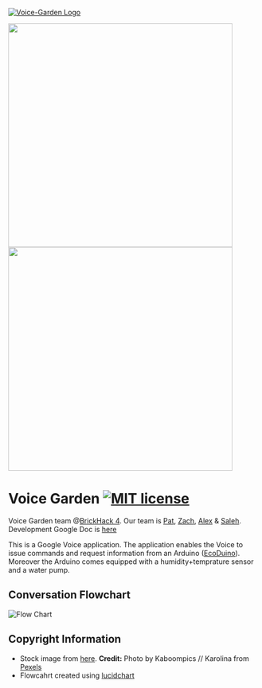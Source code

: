 [![Voice-Garden Logo](https://github.com/SweetmanTech/brick-hack-voice-garden/blob/master/garden-192x192.jpg?raw=true)](https://github.com/SweetmanTech/brick-hack-voice-garden)

<img src="pics/garden-1920x1920.png" height = "450" width="450">
<img src="/pics/garden-1920x1920.png" height = "450" width="450">


# Voice Garden [![MIT license](https://img.shields.io/badge/license-MIT-lightgrey.svg)](https://raw.githubusercontent.com/SweetmanTech/brick-hack-voice-garden/master/LICENSE)

Voice Garden team @[BrickHack 4](https://brickhack.io/). Our team is [Pat](https://github.com/SweetmanTech), [Zach](https://github.com/BronxBombers), [Alex](https://github.com/alex9jk) & [Saleh](https://github.com/qirh).
Development Google Doc is [here](https://docs.google.com/document/d/17A3qvEIXEAEWF4IlBtXKWe8o2696Y7JVG5GbErC8sJk/edit) 

This is a Google Voice application. The application enables the Voice to issue commands and request information from an Arduino ([EcoDuino](https://www.dfrobot.com/product-641.html)). Moreover the Arduino comes equipped with a humidity+temprature sensor and a water pump.


## Conversation Flowchart
![Flow Chart](https://github.com/SweetmanTech/brick-hack-voice-garden/blob/master/flow.png?raw=true)




## Copyright Information
* Stock image from [here](https://www.pexels.com/photo/watering-plants-with-a-watering-can-6442/). **Credit:** Photo by Kaboompics // Karolina from [Pexels](https://www.pexels.com/photo/watering-plants-with-a-watering-can-6442/)
* Flowcahrt created using [lucidchart](https://www.lucidchart.com)
